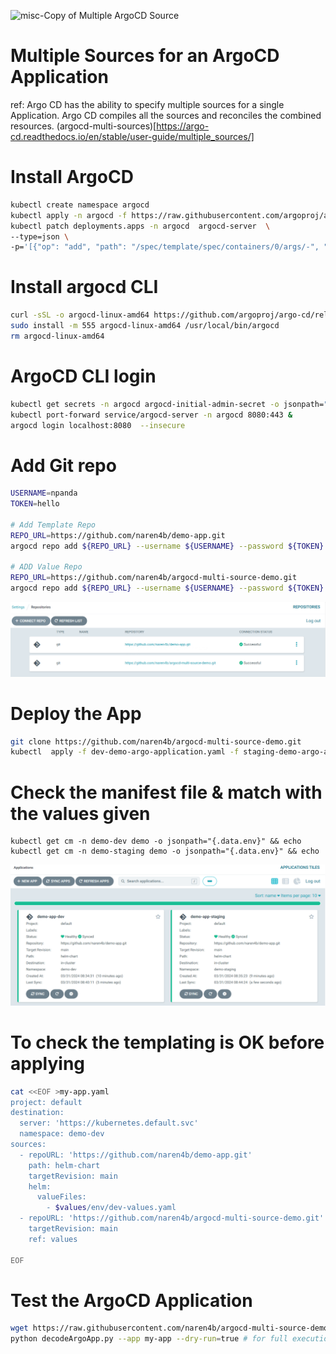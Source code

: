 ![misc-Copy of Multiple ArgoCD Source](https://github.com/naren4b/nks/assets/3488520/6e8cd133-7b90-4fbb-a76c-9d6ddf359a44)

# Multiple Sources for an ArgoCD Application

ref: Argo CD has the ability to specify multiple sources for a single Application. Argo CD compiles all the sources and reconciles the combined resources. 
(argocd-multi-sources)[https://argo-cd.readthedocs.io/en/stable/user-guide/multiple_sources/]



# Install ArgoCD
```bash
kubectl create namespace argocd
kubectl apply -n argocd -f https://raw.githubusercontent.com/argoproj/argo-cd/stable/manifests/install.yaml
kubectl patch deployments.apps -n argocd  argocd-server  \
--type=json \
-p='[{"op": "add", "path": "/spec/template/spec/containers/0/args/-", "value": "--insecure"}]'

```

# Install argocd CLI
```bash
curl -sSL -o argocd-linux-amd64 https://github.com/argoproj/argo-cd/releases/latest/download/argocd-linux-amd64
sudo install -m 555 argocd-linux-amd64 /usr/local/bin/argocd
rm argocd-linux-amd64
```

# ArgoCD CLI login 
```bash
kubectl get secrets -n argocd argocd-initial-admin-secret -o jsonpath="{.data.password}" | base64 -d && echo 
kubectl port-forward service/argocd-server -n argocd 8080:443 &
argocd login localhost:8080  --insecure
```

# Add Git repo
```bash
USERNAME=npanda
TOKEN=hello

# Add Template Repo
REPO_URL=https://github.com/naren4b/demo-app.git
argocd repo add ${REPO_URL} --username ${USERNAME} --password ${TOKEN}

# ADD Value Repo
REPO_URL=https://github.com/naren4b/argocd-multi-source-demo.git
argocd repo add ${REPO_URL} --username ${USERNAME} --password ${TOKEN}
```

![Repos-added](https://github.com/naren4b/argocd-multi-source-demo/blob/main/res/image.png)

# Deploy the App 
```bash
git clone https://github.com/naren4b/argocd-multi-source-demo.git
kubectl  apply -f dev-demo-argo-application.yaml -f staging-demo-argo-application.yaml
```

# Check the manifest file & match with the values given 
```
kubectl get cm -n demo-dev demo -o jsonpath="{.data.env}" && echo 
kubectl get cm -n demo-staging demo -o jsonpath="{.data.env}" && echo 
```
![argo-apps](https://github.com/naren4b/argocd-multi-source-demo/blob/main/res/image-1.png)


# To check the templating is OK before applying

```bash
cat <<EOF >my-app.yaml
project: default
destination:
  server: 'https://kubernetes.default.svc'
  namespace: demo-dev
sources:
  - repoURL: 'https://github.com/naren4b/demo-app.git'
    path: helm-chart
    targetRevision: main
    helm:
      valueFiles:
        - $values/env/dev-values.yaml
  - repoURL: 'https://github.com/naren4b/argocd-multi-source-demo.git'
    targetRevision: main
    ref: values

EOF
```

# Test the ArgoCD Application

```bash
wget https://raw.githubusercontent.com/naren4b/argocd-multi-source-demo/main/decodeArgoApp.py
python decodeArgoApp.py --app my-app --dry-run=true # for full execution --dry-run=false
```
